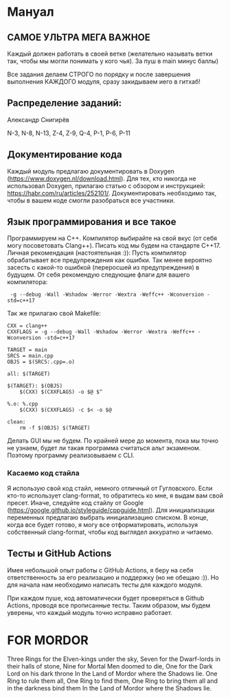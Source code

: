 # Мануал

## САМОЕ УЛЬТРА МЕГА ВАЖНОЕ

Каждый должен работать в своей ветке (желательно называть ветки так, чтобы мы могли понимать у кого чья). За пуш в main минус баллы)

Все задания делаем СТРОГО по порядку и после завершения выполнения КАЖДОГО модуля, сразу закидываем иего в гитхаб!

## Распределение заданий:


Александр Снигирёв

N-3, N-8, N-13, Z-4, Z-9, Q-4, P-1, P-6, P-11


## Документирование кода

Каждый модуль предлагаю документировать в Doxygen (https://www.doxygen.nl/download.html). Для тех, кто никогда не использовал Doxygen, прилагаю статью с обзором и инструкцией: https://habr.com/ru/articles/252101/. Документировать необходимо так, чтобы в вашем коде смогли разобраться все участники.

## Язык программирования и все такое

Программируем на C++. Компилятор выбирайте на свой вкус (от себя могу посоветовать Clang++). Писать код мы будем на стандарте C++17. Личная рекомендация (настоятельная :)): Пусть компилятор обрабатывает все предупреждения как ошибки. Так менее вероятно засесть с какой-то ошибкой (переросшей из предупреждения) в будущем. От себя рекомендую следующие флаги для вашего компилятора: 

```
 -g --debug -Wall -Wshadow -Werror -Wextra -Weffc++ -Wconversion -std=c++17
```

Так же прилагаю свой Makefile:

```
CXX = clang++
CXXFLAGS = -g --debug -Wall -Wshadow -Werror -Wextra -Weffc++ -Wconversion -std=c++17

TARGET = main
SRCS = main.cpp
OBJS = $(SRCS:.cpp=.o)

all: $(TARGET)

$(TARGET): $(OBJS)
	$(CXX) $(CXXFLAGS) -o $@ $^

%.o: %.cpp
	$(CXX) $(CXXFLAGS) -c $< -o $@

clean:
	rm -f $(OBJS) $(TARGET)
```

Делать GUI мы не будем. По крайней мере до момента, пока мы точно не узнаем, будет ли такая программа считаться альт экзаменом. Поэтому программу реализовываем с CLI. 

### Касаемо код стайла

Я использую свой код стайл, немного отличный от Гугловского. Если кто-то использует clang-format, то обратитесь ко мне, я выдам вам свой пресет. Иначе, следуйте код стайлу от Google (https://google.github.io/styleguide/cppguide.html). Для инициализации переменных предлагаю выбрать инициализацию списком. В конце, когда все будет готово, я могу все отформатировать, используя собственный clang-format, чтобы код выглядел аккуратно и читаемо.

## Тесты и GitHub Actions

Имея небольшой опыт работы с GitHub Actions, я беру на себя ответственность за его реализацию и поддержку (но не обещаю :)). Но для начала нам необходимо написать тесты для каждого модуля.

При каждом пуше, код автоматически будет проверяться в Github Actions, проводя все прописанные тесты. Таким образом, мы будем уверены, что каждый модуль точно исправно работает.

# FOR MORDOR
Three Rings for the Elven-kings under the sky,
Seven for the Dwarf-lords in their halls of stone,
Nine for Mortal Men doomed to die,
One for the Dark Lord on his dark throne
In the Land of Mordor where the Shadows lie.
    One Ring to rule them all, One Ring to find them,
    One Ring to bring them all and in the darkness bind them
In the Land of Mordor where the Shadows lie.




